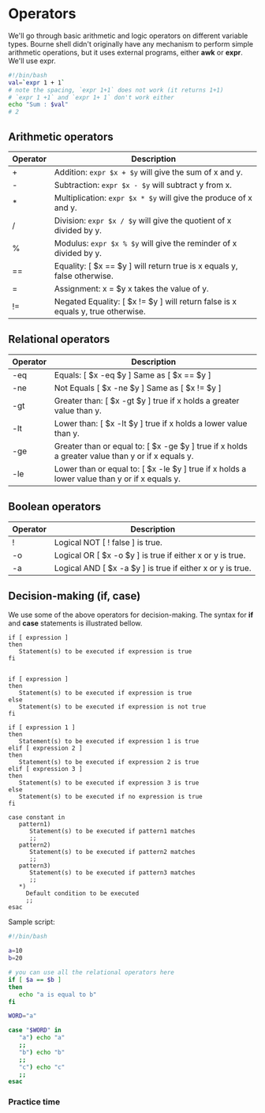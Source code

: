 # Operators

We'll go through basic arithmetic and logic operators on different variable types.
Bourne shell didn't originally have any mechanism to perform simple arithmetic operations, but it uses external programs, either **awk** or **expr**. We'll use expr.

```bash
#!/bin/bash
val=`expr 1 + 1`
# note the spacing, `expr 1+1` does not work (it returns 1+1)
# `expr 1 +1` and `expr 1+ 1` don't work either
echo "Sum : $val"
# 2
```

## Arithmetic operators

| Operator | Description                                                                     | 
|----------|---------------------------------------------------------------------------------|
| +        | Addition: `expr $x + $y` will give the sum of x and y.                          |
| -        | Subtraction: `expr $x - $y` will subtract y from x.                             |
| *        | Multiplication: `expr $x * $y` will give the produce of x and y.                |
| /        | Division: `expr $x / $y` will give the quotient of x divided by y.              |
| %        | Modulus: `expr $x % $y` will give the reminder of x divided by y.               |
| ==       | Equality: [ $x == $y ] will return true is x equals y, false otherwise.         |
| =        | Assignment: x = $y x takes the value of y.                                      |
| !=       | Negated Equality: [ $x != $y ] will return false is x equals y, true otherwise. |

## Relational operators

| Operator  | Description                                                                                      | 
|-----------|--------------------------------------------------------------------------------------------------|
| -eq       | Equals: [ $x -eq $y ] Same as [ $x == $y ]                                                       |
| -ne       | Not Equals [ $x -ne $y ] Same as [ $x != $y ]                                                    |
| -gt       | Greater than: [ $x -gt $y ] true if x holds a greater value than y.                              |
| -lt       | Lower than: [ $x -lt $y ] true if x holds a lower value than y.                                  |
| -ge       | Greater than or equal to: [ $x -ge $y ] true if x holds a greater value than y or if x equals y. |
| -le       | Lower than or equal to: [ $x -le $y ] true if x holds a lower value than y or if x equals y.     |                   


## Boolean operators

| Operator | Description                                                | 
|----------|------------------------------------------------------------|
| !        | Logical NOT [ ! false ] is true.                           |
| -o       | Logical OR [ $x -o $y ] is true if either x or y is true.  |
| -a       | Logical AND [ $x -a $y ] is true if either x or y is true. |

## Decision-making (if, case)

We use some of the above operators for decision-making. The syntax for **if** and **case** statements is illustrated bellow.
```text
if [ expression ] 
then 
   Statement(s) to be executed if expression is true 
fi
```
```text

if [ expression ]
then
   Statement(s) to be executed if expression is true
else
   Statement(s) to be executed if expression is not true
fi
```
```text
if [ expression 1 ]
then
   Statement(s) to be executed if expression 1 is true
elif [ expression 2 ]
then
   Statement(s) to be executed if expression 2 is true
elif [ expression 3 ]
then
   Statement(s) to be executed if expression 3 is true
else
   Statement(s) to be executed if no expression is true
fi
```
```text
case constant in
   pattern1)
      Statement(s) to be executed if pattern1 matches
      ;;
   pattern2)
      Statement(s) to be executed if pattern2 matches
      ;;
   pattern3)
      Statement(s) to be executed if pattern3 matches
      ;;
   *)
     Default condition to be executed
     ;;
esac
```

Sample script:
```bash
#!/bin/bash

a=10
b=20

# you can use all the relational operators here
if [ $a == $b ]
then
   echo "a is equal to b"
fi

WORD="a"

case "$WORD" in
   "a") echo "a" 
   ;;
   "b") echo "b" 
   ;;
   "c") echo "c" 
   ;;
esac
```

### Practice time